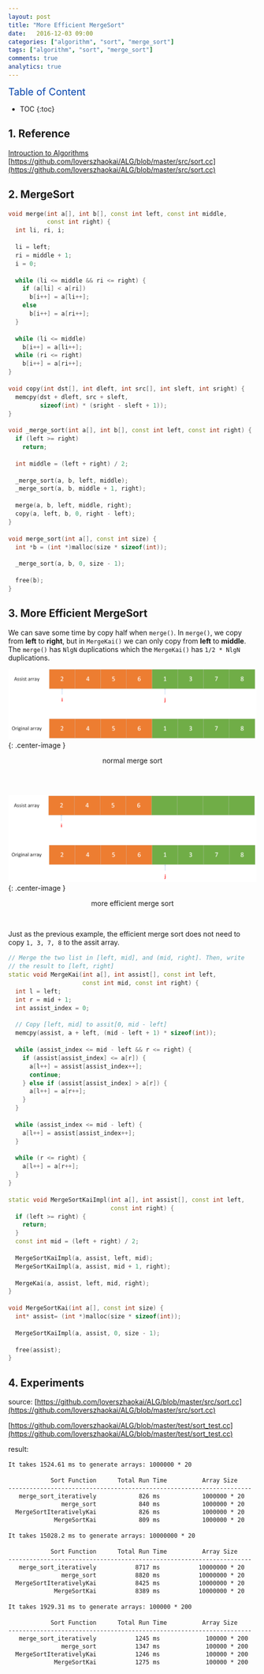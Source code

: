 ```yaml
---
layout: post
title: "More Efficient MergeSort"
date:   2016-12-03 09:00
categories: ["algorithm", "sort", "merge_sort"]
tags: ["algorithm", "sort", "merge_sort"]
comments: true
analytics: true
---
```


<span/>

<span style="color: #0645ad; font-size:20px">Table of Content<span/>

  * TOC
  {:toc}

## 1. Reference

[Introuction to Algorithms](http://faculty.mu.edu.sa/public/uploads/1360957074.1109Introduction_to_Algorithms_Third_Edition.pdf)
[https://github.com/loverszhaokai/ALG/blob/master/src/sort.cc](https://github.com/loverszhaokai/ALG/blob/master/src/sort.cc)

## 2. MergeSort

```c++
void merge(int a[], int b[], const int left, const int middle,
           const int right) {
  int li, ri, i;

  li = left;
  ri = middle + 1;
  i = 0;

  while (li <= middle && ri <= right) {
    if (a[li] < a[ri])
      b[i++] = a[li++];
    else
      b[i++] = a[ri++];
  }

  while (li <= middle)
    b[i++] = a[li++];
  while (ri <= right)
    b[i++] = a[ri++];
}

void copy(int dst[], int dleft, int src[], int sleft, int sright) {
  memcpy(dst + dleft, src + sleft,
         sizeof(int) * (sright - sleft + 1));
}

void _merge_sort(int a[], int b[], const int left, const int right) {
  if (left >= right)
    return;

  int middle = (left + right) / 2;

  _merge_sort(a, b, left, middle);
  _merge_sort(a, b, middle + 1, right);

  merge(a, b, left, middle, right);
  copy(a, left, b, 0, right - left);
}

void merge_sort(int a[], const int size) {
  int *b = (int *)malloc(size * sizeof(int));

  _merge_sort(a, b, 0, size - 1);

  free(b);
}
```

## 3. More Efficient MergeSort

We can save some time by copy half when `merge()`. In `merge()`, we copy from
**left** to **right**, but in `MergeKai()` we can only copy from **left** to
**middle**. The `merge()` has `NlgN` duplications which the `MergeKai()` has
`1/2 * NlgN` duplications.

![normal merge sort](/images/2016120501.png){: .center-image }

<p style="text-align: center"> normal merge sort </p>
<br/>
<br/>

![efficient merge sort](/images/2016120502.png){: .center-image }

<p style="text-align: center"> more efficient merge sort </p>
<br/>

Just as the previous example, the efficient merge sort does not need to copy
`1, 3, 7, 8` to the assit array.


```c++
// Merge the two list in [left, mid], and (mid, right]. Then, write
// the result to [left, right]
static void MergeKai(int a[], int assist[], const int left,
                     const int mid, const int right) {
  int l = left;
  int r = mid + 1;
  int assist_index = 0;

  // Copy [left, mid] to assit[0, mid - left]
  memcpy(assist, a + left, (mid - left + 1) * sizeof(int));

  while (assist_index <= mid - left && r <= right) {
    if (assist[assist_index] <= a[r]) {
      a[l++] = assist[assist_index++];
      continue;
    } else if (assist[assist_index] > a[r]) {
      a[l++] = a[r++];
    }
  }

  while (assist_index <= mid - left) {
    a[l++] = assist[assist_index++];
  }

  while (r <= right) {
    a[l++] = a[r++];
  }
}

static void MergeSortKaiImpl(int a[], int assist[], const int left,
                             const int right) {
  if (left >= right) {
    return;
  }
  const int mid = (left + right) / 2;

  MergeSortKaiImpl(a, assist, left, mid);
  MergeSortKaiImpl(a, assist, mid + 1, right);

  MergeKai(a, assist, left, mid, right);
}

void MergeSortKai(int a[], const int size) {
  int* assist= (int *)malloc(size * sizeof(int));

  MergeSortKaiImpl(a, assist, 0, size - 1);

  free(assist);
}
```

## 4. Experiments

source: [https://github.com/loverszhaokai/ALG/blob/master/src/sort.cc](https://github.com/loverszhaokai/ALG/blob/master/src/sort.cc)

[https://github.com/loverszhaokai/ALG/blob/master/test/sort_test.cc](https://github.com/loverszhaokai/ALG/blob/master/test/sort_test.cc)

result:

```
It takes 1524.61 ms to generate arrays: 1000000 * 20

            Sort Function      Total Run Time          Array Size
---------------------------------------------------------------------
   merge_sort_iteratively            826 ms            1000000 * 20
               merge_sort            840 ms            1000000 * 20
  MergeSortIterativelyKai            826 ms            1000000 * 20
             MergeSortKai            809 ms            1000000 * 20

It takes 15028.2 ms to generate arrays: 10000000 * 20

            Sort Function      Total Run Time          Array Size
---------------------------------------------------------------------
   merge_sort_iteratively           8717 ms           10000000 * 20
               merge_sort           8820 ms           10000000 * 20
  MergeSortIterativelyKai           8425 ms           10000000 * 20
             MergeSortKai           8389 ms           10000000 * 20

It takes 1929.31 ms to generate arrays: 100000 * 200

            Sort Function      Total Run Time          Array Size
---------------------------------------------------------------------
   merge_sort_iteratively           1245 ms             100000 * 200
               merge_sort           1347 ms             100000 * 200
  MergeSortIterativelyKai           1246 ms             100000 * 200
             MergeSortKai           1275 ms             100000 * 200
```